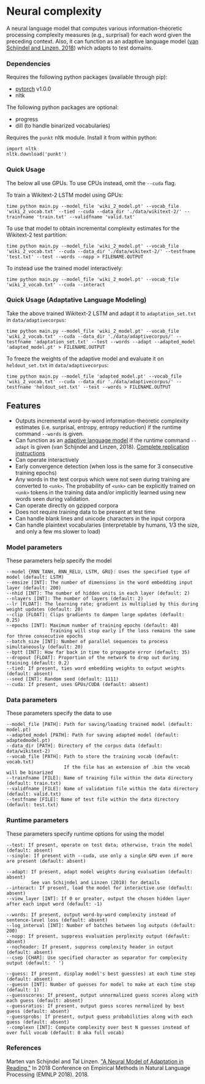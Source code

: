 # Neural complexity
A neural language model that computes various information-theoretic processing complexity measures (e.g., surprisal) for each word given the preceding context. Also, it can function as an adaptive language model ([van Schijndel and Linzen, 2018](http://aclweb.org/anthology/D18-1499)) which adapts to test domains.

### Dependencies
Requires the following python packages (available through pip):
* [pytorch](https://pytorch.org/) v1.0.0
* nltk

The following python packages are optional:
* progress
* dill (to handle binarized vocabularies)

Requires the `punkt` nltk module. Install it from within python:

    import nltk
    nltk.download('punkt')  

### Quick Usage
The below all use GPUs. To use CPUs instead, omit the `--cuda` flag.

To train a Wikitext-2 LSTM model using GPUs:

    time python main.py --model_file 'wiki_2_model.pt' --vocab_file 'wiki_2_vocab.txt' --tied --cuda --data_dir './data/wikitext-2/' --trainfname 'train.txt' --validfname 'valid.txt'

To use that model to obtain incremental complexity estimates for the Wikitext-2 test partition:

    time python main.py --model_file 'wiki_2_model.pt' --vocab_file 'wiki_2_vocab.txt' --cuda --data_dir './data/wikitext-2/' --testfname 'test.txt' --test --words --nopp > FILENAME.OUTPUT

To instead use the trained model interactively:

    time python main.py --model_file 'wiki_2_model.pt' --vocab_file 'wiki_2_vocab.txt' --cuda --interact

### Quick Usage (Adaptative Language Modeling)
Take the above trained Wikitext-2 LSTM and adapt it to `adaptation_set.txt` in `data/adaptivecorpus`:

    time python main.py --model_file 'wiki_2_model.pt' --vocab_file 'wiki_2_vocab.txt' --cuda --data_dir './data/adaptivecorpus/' --testfname 'adaptation_set.txt' --test --words --adapt --adapted_model 'adapted_model.pt' > FILENAME.OUTPUT

To freeze the weights of the adaptive model and evaluate it on `heldout_set.txt` in `data/adaptivecorpus`:

    time python main.py --model_file 'adapted_model.pt' --vocab_file 'wiki_2_vocab.txt' --cuda --data_dir './data/adaptivecorpus/' --testfname 'heldout_set.txt' --test --words > FILENAME.OUTPUT

## Features
* Outputs incremental word-by-word information-theoretic complexity estimates (i.e. surprisal, entropy, entropy reduction) if the runtime command `--words` is given.
* Can function as an [adaptive language model](http://aclweb.org/anthology/D18-1499) if the runtime command `--adapt` is given (van Schijndel and Linzen, 2018). [Complete replication instructions](https://github.com/vansky/replications/blob/master/vanschijndel_linzen-2018-emnlp/vanschijndel_linzen-2018-emnlp-replication.md)
* Can operate interactively
* Early convergence detection (when loss is the same for 3 consecutive training epochs)
* Any words in the test corpus which were not seen during training are converted to `<unk>`. The probability of `<unk>` can be explicitly trained on `<unk>` tokens in the training data and/or implicitly learned using new words seen during validation.
* Can operate directly on gzipped corpora
* Does not require training data to be present at test time
* Can handle blank lines and unicode characters in the input corpora
* Can handle plaintext vocabularies (interpretable by humans, 1/3 the size, and only a few ms slower to load)

### Model parameters
These parameters help specify the model  

    --model {RNN_TANH, RNN_RELU, LSTM, GRU}: Uses the specified type of model (default: LSTM)  
    --emsize [INT]: The number of dimensions in the word embedding input layer (default: 200)  
    --nhid [INT]: The number of hidden units in each layer (default: 2)  
    --nlayers [INT]: The number of layers (default: 2)  
    --lr [FLOAT]: The learning rate; gradient is multiplied by this during weight updates (default: 20)  
    --clip [FLOAT]: Clips gradients to dampen large updates (default: 0.25)  
    --epochs [INT]: Maximum number of training epochs (default: 40)  
                    Training will stop early if the loss remains the same for three consecutive epochs  
    --batch_size [INT]: Number of parallel sequences to process simultaneously (default: 20)  
    --bptt [INT]: How far back in time to propagate error (default: 35)  
    --dropout [FLOAT]: Proportion of the network to drop out during training (default: 0.2)  
    --tied: If present, ties word embedding weights to output weights (default: absent)  
    --seed [INT]: Random seed (default: 1111)  
    --cuda: If present, uses GPUs/CUDA (default: absent)
    
### Data parameters
These parameters specify the data to use

    --model_file [PATH]: Path for saving/loading trained model (default: model.pt)
    --adapted_model [PATH]: Path for saving adapted model (default: adaptedmodel.pt)  
    --data_dir [PATH]: Directory of the corpus data (default: data/wikitext-2)  
    --vocab_file [PATH]: Path to store the training vocab (default: vocab.txt)
                         If the file has an extension of .bin the vocab will be binarized
    --trainfname [FILE]: Name of training file within the data directory (default: train.txt)  
    --validfname [FILE]: Name of validation file within the data directory (default: valid.txt)  
    --testfname [FILE]: Name of test file within the data directory (default: test.txt)  
    
### Runtime parameters
These parameters specify runtime options for using the model

    --test: If present, operate on test data; otherwise, train the model (default: absent)  
    --single: If present with --cuda, use only a single GPU even if more are present (default: absent)  

    --adapt: If present, adapt model weights during evaluation (default: absent)
             See van Schijndel and Linzen (2018) for details
    --interact: If present, load the model for interactive use (default: absent)  
    --view_layer [INT]: If 0 or greater, output the chosen hidden layer after each input word (default: -1)  
    
    --words: If present, output word-by-word complexity instead of sentence-level loss (default: absent)
    --log_interval [INT]: Number of batches between log outputs (default: 200)  
    --nopp: If present, suppress evaluation perplexity output (default: absent)  
    --nocheader: If present, suppress complexity header in output (default: absent)  
    --csep [CHAR]: Use specified character as separator for complexity output (default: ' ')  
    
    --guess: If present, display model's best guess(es) at each time step (default: absent)
    --guessn [INT]: Number of guesses for model to make at each time step (default: 1)  
    --guessscores: If present, output unnormalized guess scores along with each guess (default: absent)  
    --guessratios: If present, output guess scores normalized by best guess (default: absent)  
    --guessprobs: If present, output guess probabilities along with each guess (default: absent)  
    --complexn [INT]: Compute complexity over best N guesses instead of over full vocab (default: 0 aka full vocab)  

### References

Marten van Schijndel and Tal Linzen. ["A Neural Model of Adaptation in Reading."](http://aclweb.org/anthology/D18-1499) In 2018 Conference on Empirical Methods in Natural Language Processing (EMNLP 2018). 2018.